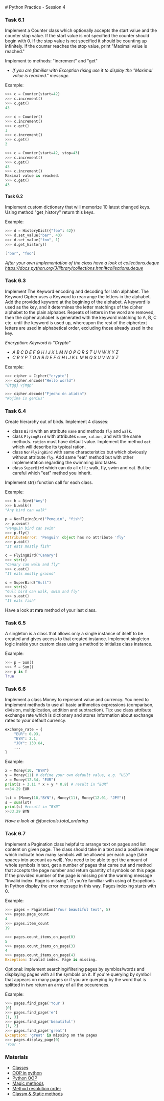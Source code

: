 ﻿﻿﻿﻿﻿﻿﻿# Python Practice - Session 4


### Task 6.1
Implement a Counter class which optionally accepts the start value and the counter stop value.
If the start value is not specified the counter should begin with 0.
If the stop value is not specified it should be counting up infinitely.
If the counter reaches the stop value, print "Maximal value is reached."

Implement to methods: "increment" and "get"

* <em>If you are familiar with Exception rising use it to display the "Maximal value is reached." message.</em>

Example:
```python
>>> c = Counter(start=42)
>>> c.increment()
>>> c.get()
43

>>> c = Counter()
>>> c.increment()
>>> c.get()
1
>>> c.increment()
>>> c.get()
2

>>> c = Counter(start=42, stop=43)
>>> c.increment()
>>> c.get()
43
>>> c.increment()
Maximal value is reached.
>>> c.get()
43
```

#### Task 6.2
Implement custom dictionary that will memorize 10 latest changed keys.
Using method "get_history" return this keys.


Example:
```python
>>> d = HistoryDict({"foo": 42})
>>> d.set_value("bar", 43)
>>> d.set_value("foo", 1)
>>> d.get_history()

["bar", "foo"]
```

<em>After your own implementation of the class have a look at collections.deque https://docs.python.org/3/library/collections.html#collections.deque </em>


### Task 6.3
Implement The Keyword encoding and decoding for latin alphabet.
The Keyword Cipher uses a Keyword to rearrange the letters in the alphabet.
Add the provided keyword at the begining of the alphabet.
A keyword is used as the key, and it determines the letter matchings of the cipher alphabet to the plain alphabet. 
Repeats of letters in the word are removed, then the cipher alphabet is generated with the keyword matching to A, B, C etc. until the keyword is used up, whereupon the rest of the ciphertext letters are used in alphabetical order, excluding those already used in the key.

<em> Encryption:
Keyword is "Crypto"

* A B C D E F G H I J K L M N O P Q R S T U V W X Y Z
* C R Y P T O A B D E F G H I J K L M N Q S U V W X Z
</em>

Example:
```python
>>> cipher = Cipher("crypto")
>>> cipher.encode("Hello world")
"Btggj vjmgp"

>>> cipher.decode("Fjedhc dn atidsn")
"Kojima is genius"
```

### Task 6.4
Create hierarchy out of birds. 
Implement 4 classes:
* class `Bird` with an attribute `name` and methods `fly` and `walk`.
* class `FlyingBird` with attributes `name`, `ration`, and with the same methods. `ration` must have default value. 
Implement the method `eat` which will describe its typical ration.
* class `NonFlyingBird` with same characteristics but which obviously without attribute `fly`.
Add same "eat" method but with other implementation regarding the swimming bird tastes.
* class `SuperBird` which can do all of it: walk, fly, swim and eat.
But be careful which "eat" method you inherit.

Implement str() function call for each class.

Example:
```python
>>> b = Bird("Any")
>>> b.walk()
"Any bird can walk"

p = NonFlyingBird("Penguin", "fish")
>> p.swim()
"Penguin bird can swim"
>>> p.fly()
AttributeError: 'Penguin' object has no attribute 'fly'
>>> p.eat()
"It eats mostly fish"

c = FlyingBird("Canary")
>>> str(c)
"Canary can walk and fly"
>>> c.eat()
"It eats mostly grains"

s = SuperBird("Gull")
>>> str(s)
"Gull bird can walk, swim and fly"
>>> s.eat()
"It eats fish"
```

Have a look at __mro__ method of your last class.

### Task 6.5

A singleton is a class that allows only a single instance of itself to be created and gives access to that created instance. 
Implement singleton logic inside your custom class using a method to initialize class instance.

Example:

```python
>>> p = Sun()
>>> f = Sun()
>>> p is f
True
```

### Task 6.6 
Implement a class Money to represent value and currency.
You need to implement methods to use all basic arithmetics expressions (comparison, division, multiplication, addition and subtraction).
Tip: use class attribute exchange rate which is dictionary and stores information about exchange rates to your default currency:
```python
exchange_rate = {
    "EUR": 0.93,
    "BYN": 2.1,
    "JOY": 130.84,
    ...
}
```

Example:
```python
x = Money(10, "BYN")
y = Money(11) # define your own default value, e.g. “USD”
z = Money(12.34, "EUR")
print(z + 3.11 * x + y * 0.8) # result in “EUR”
>>34.29 EUR

lst = [Money(10,"BYN"), Money(11), Money(12.01, "JPY")]
s = sum(lst)
print(s) #result in “BYN”
>>33.29 BYN
```

<em>Have a look at @functools.total_ordering</em>

### Task 6.7

Implement a Pagination class helpful to arrange text on pages and list content on given page. 
The class should take in a text and a positive integer which indicate how many symbols will be allowed per each page (take spaces into account as well).
You need to be able to get the amount of whole symbols in text, get a number of pages that came out and method that accepts the page number and return quantity of symbols on this page.
If the provided number of the page is missing print the warning message "Invalid index. Page is missing". If you're familliar with using of Excpetions in Python display the error message in this way.
Pages indexing starts with 0.

Example:
```python
>>> pages = Pagination('Your beautiful text', 5)
>>> pages.page_count
4
>>> pages.item_count
19

>>> pages.count_items_on_page(0)
5
>>> pages.count_items_on_page(3)
4
>>> pages.count_items_on_page(4)
Exception: Invalid index. Page is missing.
```
Optional: implement searching/filtering pages by symblos/words and displaying pages with all the symbols on it.
If you're querying by symbol that appears on many pages or if you are querying by the word that is splitted in two return an array of all the occurences.

Example:
```python
>>> pages.find_page('Your')
[0]
>>> pages.find_page('e')
[1, 3]
>>> pages.find_page('beautiful')
[1, 2]
>>> pages.find_page('great')
Exception: 'great' is missing on the pages
>>> pages.display_page(0)
'Your '
```


### Materials
* [Classes](https://docs.python.org/3/tutorial/classes.html)
* [OOP in python](https://realpython.com/python3-object-oriented-programming/)
* [Python OOP](https://proglib.io/p/python-oop/)
* [Magic methods](https://habr.com/ru/post/186608/)
* [Method resolution order](https://medium.com/technology-nineleaps/python-method-resolution-order-4fd41d2fcc)
* [Classm & Static methods](https://realpython.com/instance-class-and-static-methods-demystified/)

